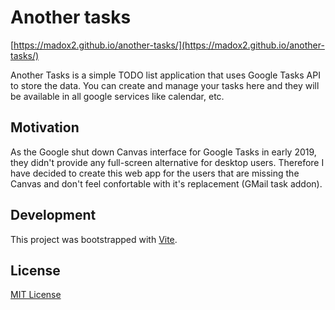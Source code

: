 # Another tasks

[https://madox2.github.io/another-tasks/](https://madox2.github.io/another-tasks/)

Another Tasks is a simple TODO list application that uses Google Tasks API to store the data. You can create and manage your tasks here and they will be available in all google services like calendar, etc.


## Motivation

As the Google shut down Canvas interface for Google Tasks in early 2019, they didn't provide any full-screen alternative for desktop users. Therefore I have decided to create this web app for the users that are missing the Canvas and don't feel confortable with it's replacement (GMail task addon).

## Development

This project was bootstrapped with [Vite](https://github.com/vitejs/vite).

## License

[MIT License](https://github.com/madox2/another-tasks/blob/master/LICENSE)
